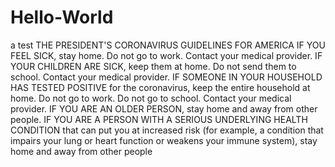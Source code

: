 # Hello-World
a test
THE PRESIDENT'S CORONAVIRUS GUIDELINES FOR AMERICA 
IF YOU FEEL SICK, stay home. Do not go to work. Contact your medical provider. 
IF YOUR CHILDREN ARE SICK, keep them at home. Do not send them to school. Contact your medical provider. 
IF SOMEONE IN YOUR HOUSEHOLD HAS TESTED POSITIVE for the coronavirus, keep the entire household at home. Do not go to work. Do not go to school. Contact your medical provider. 
IF YOU ARE AN OLDER PERSON, stay home and away from other people. 
IF YOU ARE A PERSON WITH A SERIOUS UNDERLYING HEALTH CONDITION that can put you at increased risk (for example, a condition that impairs your lung or heart function or weakens your immune system), 
stay home and away from other people
